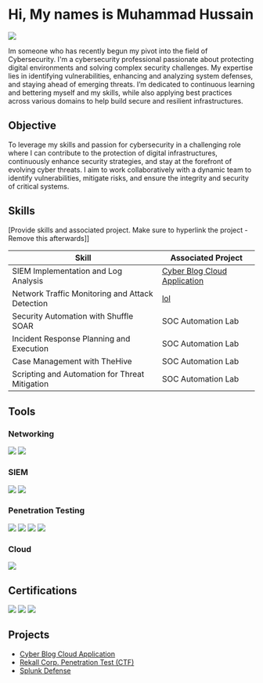 # Hi, My names is Muhammad Hussain
<a href="https://linkedin.com"><img src="https://img.shields.io/badge/-LinkedIn-0072b1?&style=for-the-badge&logo=linkedin&logoColor=white" /></a>

Im someone who has recently begun my pivot into the field of Cybersecurity. I'm a cybersecurity professional passionate about protecting digital environments and solving complex security challenges. My expertise lies in identifying vulnerabilities, enhancing and analyzing system defenses, and staying ahead of emerging threats. I’m dedicated to continuous learning and bettering myself and my skills, while also applying best practices across various domains to help build secure and resilient infrastructures. 

## Objective
To leverage my skills and passion for cybersecurity in a challenging role where I can contribute to the protection of digital infrastructures, continuously enhance security strategies, and stay at the forefront of evolving cyber threats. I aim to work collaboratively with a dynamic team to identify vulnerabilities, mitigate risks, and ensure the integrity and security of critical systems.

## Skills
[Provide skills and associated project. Make sure to hyperlink the project - Remove this afterwards]]

| Skill                                         | Associated Project         |
|-----------------------------------------------|----------------------------|
| SIEM Implementation and Log Analysis          | <a href="https://github.com/ThatBrownGuy101/Cyber-Blog-Cloud-Application/blob/main/README.md">Cyber Blog Cloud Application</a>|
| Network Traffic Monitoring and Attack Detection | <a href="https://google.com">lol</a>|
| Security Automation with Shuffle SOAR         | SOC Automation Lab|
| Incident Response Planning and Execution      | SOC Automation Lab|
| Case Management with TheHive                  | SOC Automation Lab|
| Scripting and Automation for Threat Mitigation | SOC Automation Lab|

## Tools

### Networking
<div>
    <img src="https://img.shields.io/badge/-Wireshark-1679A7?&style=for-the-badge&logo=Wireshark&logoColor=white" />
    <img src="https://img.shields.io/badge/-Splunk-000000?&style=for-the-badge&logo=Splunk&logoColor=white" />
</div>

### SIEM
<div>
    <img src="https://img.shields.io/badge/-Microsoft_Defender-0078D4?&style=for-the-badge&logo=Microsoft&logoColor=white" />
    <img src="https://img.shields.io/badge/-Splunk-000000?&style=for-the-badge&logo=Splunk&logoColor=white" />
</div>

### Penetration Testing
<div>
    <img src="https://img.shields.io/badge/-Nmap-FF6F00?&style=for-the-badge&logo=Nmap&logoColor=white" />
    <img src="https://img.shields.io/badge/-Kali_Linux-4A4A4A?&style=for-the-badge&logo=Kali-Linux&logoColor=fff" />
    <img src="https://img.shields.io/badge/-Metasploit-34A853?&style=for-the-badge&logo=Metasploit&logoColor=white" />
    <img src="https://img.shields.io/badge/-Nessus-5A009D?&style=for-the-badge&logo=Nessus&logoColor=white" />
</div>

### Cloud
<div>
    <img src="https://img.shields.io/badge/-Microsoft_Azure-008080?&style=for-the-badge&logo=Microsoft-Azure&logoColor=white" />
</div>

## Certifications
<div>
<img src="https://img.shields.io/badge/-Security%2B-FF0000?&style=for-the-badge&logo=CompTIA&logoColor=white" />
<img src="https://img.shields.io/badge/-eJPT-1E40AF?&style=for-the-badge&logo=INE&logoColor=white" />
<img src="https://img.shields.io/badge/-eWPT-FFD700?&style=for-the-badge&logo=INE&logoColor=white" />
</div>

## Projects
- <a href="https://github.com/ThatBrownGuy101/Cyber-Blog-Cloud-Application/blob/main/README.md">Cyber Blog Cloud Application</a>
- <a href="https://github.com/ThatBrownGuy101/Rekall-Corp.-Penetration-Test-CTF-">Rekall Corp. Penetration Test (CTF)</a>
- <a href="https://github.com/ThatBrownGuy101/Splunk-Defense/blob/main/README.md">Splunk Defense</a>





<!--
**ThatBrownGuy101/ThatBrownGuy101** is a ✨ _special_ ✨ repository because its `README.md` (this file) appears on your GitHub profile.

Here are some ideas to get you started:

- 🔭 I’m currently working on ...
- 🌱 I’m currently learning ...
- 👯 I’m looking to collaborate on ...
- 🤔 I’m looking for help with ...
- 💬 Ask me about ...
- 📫 How to reach me: ...
- 😄 Pronouns: ...
- ⚡ Fun fact: ...
-->
